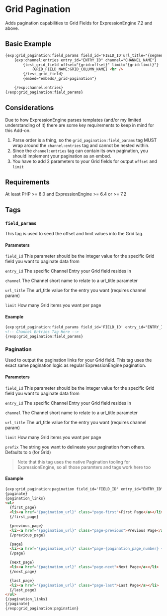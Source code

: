 # Grid Pagination
Adds pagination capabilities to Grid Fields for ExpressionEngine 7.2 and above. 

## Basic Example

```html
{exp:grid_pagination:field_params field_id='FIELD_ID'url_title="{segment_3}" channel_id="CHANNEL_ID" limit="2"}
    {exp:channel:entries entry_id="ENTRY_ID" channel="CHANNEL_NAME"}
        {test_grid_field offset="{grid:offset}" limit="{grid:limit}"}
            {GRID_FIELD_NAME:GRID_COLUMN_NAME} <br />
        {/test_grid_field}
        {embed="embeds/_grid-pagination"}

    {/exp:channel:entries}
{/exp:grid_pagination:field_params}
```

## Considerations

Due to how ExpressionEngine parses templates (and/or my limited understanding of it) there are some key requirements to keep in mind for this Add-on. 

1. Parse order is a thing, so the `grid_pagination:field_params` tag MUST wrap around the `channel:entries` tag and cannot be nested within.
2. Since the `channel:entries` tag can contain its own pagination, you should implement your pagination as an embed. 
3. You have to add 2 parameters to your Grid fields for output `offset` and `limit`

## Requirements

At least PHP >= 8.0 and ExpressionEngine >= 6.4 or >= 7.2

## Tags

### `field_params`

This tag is used to seed the offset and limit values into the Grid tag. 

#### Parameters

`field_id`
This parameter should be the integer value for the specific Grid field you want to paginate data from

`entry_id`
The specific Channel Entry your Grid field resides in

`channel`
The Channel short name to relate to a url_title parameter

`url_title`
The url_title value for the entry you want (requires channel param)

`limit` 
How many Grid items you want per page

#### Example
```html
{exp:grid_pagination:field_params field_id='FIELD_ID' entry_id="ENTRY_ID" limit="2"}
<!-- Channel Entries Tag Here -->
{/exp:grid_pagination:field_params}
```

### Pagination

Used to output the pagination links for your Grid field. This tag uses the exact same pagination logic as regular ExpressionEngine pagination. 

#### Parameters

`field_id`
This parameter should be the integer value for the specific Grid field you want to paginate data from

`entry_id`
The specific Channel Entry your Grid field resides in

`channel`
The Channel short name to relate to a url_title parameter

`url_title`
The url_title value for the entry you want (requires channel param)

`limit` 
How many Grid items you want per page

`prefix`
The string you want to delineate your pagination from others. Defaults to `G` (for Grid)

> Note that this tag uses the native Pagination tooling for ExpressionEngine, so all those paramters and tags work here too

#### Example
```html
{exp:grid_pagination:pagination field_id='FIELD_ID' entry_id="ENTRY_ID" limit="2"}
{paginate}
{pagination_links}
<ul>
  {first_page}
  <li><a href="{pagination_url}" class="page-first">First Page</a></li>
  {/first_page}

  {previous_page}
  <li><a href="{pagination_url}" class="page-previous">Previous Page</a></li>
  {/previous_page}

  {page}
  <li><a href="{pagination_url}" class="page-{pagination_page_number} {if current_page}active{/if}">{pagination_page_number}</a></li>
  {/page}

  {next_page}
  <li><a href="{pagination_url}" class="page-next">Next Page</a></li>
  {/next_page}

  {last_page}
  <li><a href="{pagination_url}" class="page-last">Last Page</a></li>
  {/last_page}
</ul>
{/pagination_links}
{/paginate}
{/exp:grid_pagination:pagination}
```